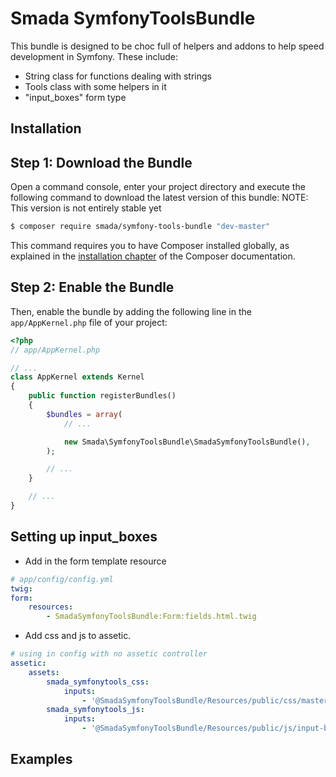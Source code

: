 <h1>Smada SymfonyToolsBundle</h1>

This bundle is designed to be choc full of helpers and addons to help speed development in Symfony. These include:
 - String class for functions dealing with strings
 - Tools class with some helpers in it
 - "input_boxes" form type

<h2>Installation</h2>

Step 1: Download the Bundle
---------------------------

Open a command console, enter your project directory and execute the
following command to download the latest version of this bundle:
NOTE: This version is not entirely stable yet

```bash
$ composer require smada/symfony-tools-bundle "dev-master"
```

This command requires you to have Composer installed globally, as explained
in the [installation chapter](https://getcomposer.org/doc/00-intro.md)
of the Composer documentation.

Step 2: Enable the Bundle
-------------------------

Then, enable the bundle by adding the following line in the `app/AppKernel.php`
file of your project:

```php
<?php
// app/AppKernel.php

// ...
class AppKernel extends Kernel
{
    public function registerBundles()
    {
        $bundles = array(
            // ...

            new Smada\SymfonyToolsBundle\SmadaSymfonyToolsBundle(),
        );

        // ...
    }

    // ...
}
```

<h2>Setting up input_boxes</h2>

 - Add in the form template resource
```yml
# app/config/config.yml
twig:
form:
    resources:
        - SmadaSymfonyToolsBundle:Form:fields.html.twig
```

 - Add css and js to assetic.
```yml
# using in config with no assetic controller
assetic:
    assets:
        smada_symfonytools_css:
            inputs:
                - '@SmadaSymfonyToolsBundle/Resources/public/css/master.css'
        smada_symfonytools_js:
            inputs:
                - '@SmadaSymfonyToolsBundle/Resources/public/js/input-boxes.js'
```

<h2>Examples</h2>
